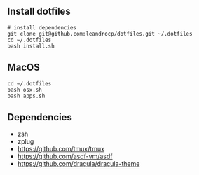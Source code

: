 ## Install dotfiles

```
# install dependencies
git clone git@github.com:leandrocp/dotfiles.git ~/.dotfiles
cd ~/.dotfiles
bash install.sh
```

## MacOS

```
cd ~/.dotfiles
bash osx.sh
bash apps.sh
```

## Dependencies

* zsh
* zplug
* https://github.com/tmux/tmux
* https://github.com/asdf-vm/asdf
* https://github.com/dracula/dracula-theme
